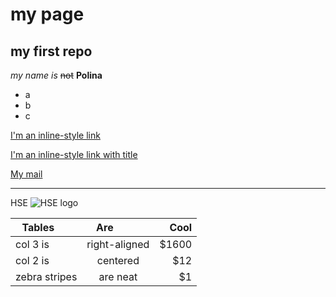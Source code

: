 # my page
## my first repo
*my name is* ~~not~~ __Polina__
* a
* b
* c

[I'm an inline-style link](https://www.google.com)

[I'm an inline-style link with title](https://www.google.com "Google's Homepage")

[My mail](mailto:pollynet@yandex.ru)

____
HSE
![](https://www.hse.ru/data/2014/06/24/1310196963/logo_%D1%81_hse_cmyk.jpg "HSE logo")

| Tables        | Are           | Cool  |
| ------------- |:-------------:| -----:|
| col 3 is      | right-aligned | $1600 |
| col 2 is      | centered      |   $12 |
| zebra stripes | are neat      |    $1 |
